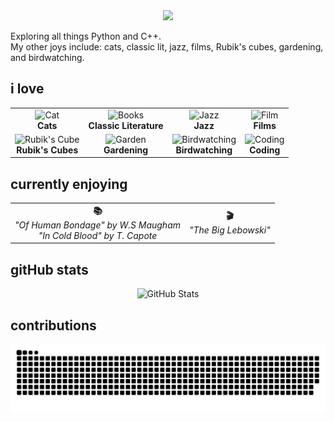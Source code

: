 <div align="center">
  <img src="https://media.giphy.com/media/CuuSHzuc0O166MRfjt/giphy.gif?cid=790b7611npj6h2cnk3lo8hrxcxzu3mle88uoay5j8fmd0vxy&ep=v1_gifs_search&rid=giphy.gif&ct=g"   width="500"/>
</div>

Exploring all things Python and C++. <br>
My other joys include: cats, classic lit, jazz, films, Rubik's cubes, gardening, and birdwatching.


## i love

<table>
  <tr>
    <td align="center">
      <img src="https://media.giphy.com/media/MDJ9IbxxvDUQM/giphy.gif" alt="Cat" width="150" /><br />
      <b>Cats</b>
    </td>
    <td align="center">
      <img src="https://media.giphy.com/media/v1.Y2lkPTc5MGI3NjExamdzMjA1b2p5NGt3eHFneXBoamYyN3FzbmpkOTVldXhoN3JrNzZodiZlcD12MV9naWZzX3NlYXJjaCZjdD1n/jc2PkKKr3clTBekMzn/giphy.gif" alt="Books" width="150" /><br />
      <b>Classic Literature</b>
    </td>
    <td align="center">
      <img src="https://media.giphy.com/media/JdCz7YXOZAURq/giphy.gif?cid=ecf05e47m6fj5aills1fgm8znmj8vn37a05t5ygzjlpqkknc&ep=v1_gifs_search&rid=giphy.gif&ct=g" alt="Jazz" width="150" /><br />
      <b>Jazz</b>
    </td>
    <td align="center">
      <img src="https://media.giphy.com/media/l6mBchxYZc7Sw/giphy.gif" alt="Film" width="150" /><br />
      <b>Films</b>
    </td>
  </tr>
  <tr>
    <td align="center">
      <img src="https://media.giphy.com/media/4KNlOWFDGlP093lqpu/giphy.gif?cid=790b76115yvo9lp9hn9q6msnf4gj814frgpffytwsybsevxp&ep=v1_gifs_search&rid=giphy.gif&ct=g" alt="Rubik's Cube" width="150" /><br />
      <b>Rubik's Cubes</b>
    </td>
    <td align="center">
      <img src="https://media.giphy.com/media/3o7TKIyZgIr2SMOyEo/giphy.gif?cid=790b76113y1cutozzr5pykxhqjb9najpf0mj7hcaay0j0mdo&ep=v1_gifs_search&rid=giphy.gif&ct=g" alt="Garden" width="150" /><br />
      <b>Gardening</b>
    </td>
    <td align="center">
      <img src="https://media.giphy.com/media/v1.Y2lkPTc5MGI3NjExaWR1MXZhZGR4NXNrNWlucTNqOHoydmR3MHE2bTZ6MTJ6cjlvYWQ4dyZlcD12MV9naWZzX3NlYXJjaCZjdD1n/l0HlIo3bPNiMUABt6/giphy.gif" alt="Birdwatching" width="150" /><br />
      <b>Birdwatching</b>
    </td>
    <td align="center">
      <img src="https://media.giphy.com/media/13HgwGsXF0aiGY/giphy.gif" alt="Coding" width="150" /><br />
      <b>Coding</b>
    </td>
  </tr>
</table>

## currently enjoying

<table>
  <tr>
    <td align="center">
      <b>📚</b><br/>
      <i>"Of Human Bondage" by W.S Maugham</i><br/>
      <i>"In Cold Blood" by T. Capote</i>
    </td>
    <td align="center">
      <b>🎬</b><br />
      <i>"The Big Lebowski"</i>
    </td>
  </tr>
</table>

</div>

## gitHub stats

<div align="center">
  <img src="https://github-readme-stats.vercel.app/api/top-langs/?username=chickenleaf&layout=compact&theme=transparent" alt="GitHub Stats"/>
</div>

## contributions
<picture>
  <source media="(prefers-color-scheme: dark)" srcset="https://raw.githubusercontent.com/platane/platane/output/github-contribution-grid-snake-dark.svg">
  <source media="(prefers-color-scheme: light)" srcset="https://raw.githubusercontent.com/platane/platane/output/github-contribution-grid-snake.svg">
  <img alt="github contribution grid snake animation" src="https://raw.githubusercontent.com/platane/platane/output/github-contribution-grid-snake.svg">
</picture>


